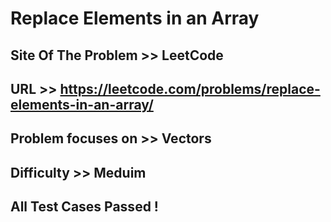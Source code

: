 # Replace Elements in an Array

## Site Of The Problem >> LeetCode

## URL >> https://leetcode.com/problems/replace-elements-in-an-array/

## Problem focuses on >> Vectors 

## Difficulty >> Meduim

## All Test Cases Passed !


